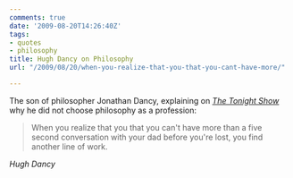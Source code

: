 ```yaml
---
comments: true
date: '2009-08-20T14:26:40Z'
tags:
- quotes
- philosophy
title: Hugh Dancy on Philosophy
url: "/2009/08/20/when-you-realize-that-you-that-you-cant-have-more/"

---
```

The son of philosopher Jonathan Dancy, explaining on [*The Tonight Show*](http://www.hulu.com/watch/88876/the-tonight-show-with-conan-obrien-hugh-dancy) 
why he did not choose philosophy as a profession:

<blockquote class="big">When you realize that you that you can't have more than a five second conversation with your dad before you're lost, you find another line of work.</blockquote>

<cite class="big">Hugh Dancy</cite>




